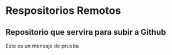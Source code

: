# Respositorios Remotos

## Repositorio que servira para subir a Github

Este es un mensaje de prueba
